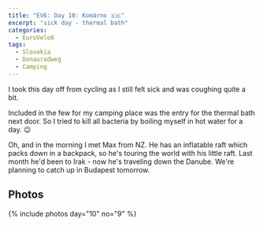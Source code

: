 ```yaml
---
title: "EV6: Day 10: Komárno 🇸🇰"
excerpt: "sick day - thermal bath"
categories:
  - EuroVelo6
tags:
  - Slovakia
  - Donauradweg
  - Camping
---
```

I took this day off from cycling as I still felt sick and was coughing quite a bit.

Included in the few for my camping place was the entry for the thermal bath next door. So I tried to kill all bacteria by boiling myself in hot water for a day. 😉

Oh, and in the morning I met Max from NZ. He has an inflatable raft which packs down in a backpack, so he's touring the world with his little raft. Last month he'd been to Irak - now he's traveling down the Danube. We're planning to catch up in Budapest tomorrow. 

## Photos

{% include photos day="10" no="9" %}
